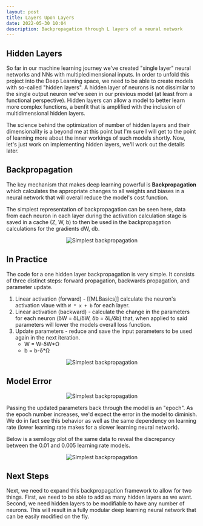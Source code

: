 ```yaml
---
layout: post
title: Layers Upon Layers
date: 2022-05-30 10:04
description: Backpropagation through L layers of a neural network
---
```


## Hidden Layers
So far in our machine learning journey we've created "single layer" neural networks and NNs with multipledimensional inputs. In order to unfold this project into the Deep Learning space, we need to be able to create models with so-called "hidden layers". A hidden layer of neurons is not dissimilar to the single output neuron we've seen in our previous model (at least from a functional perspective). Hidden layers can allow a model to better learn more complex functions, a benfit that is amplified with the inclusion of multidimensional hidden layers. 

The science behind the optimization of number of hidden layers and their dimensionality is a beyond me at this point but I'm sure I will get to the point of learning more about the inner workings of such models shortly. Now, let's just work on implementing hidden layers, we'll work out the details later.

## Backpropagation
The key mechanism that makes deep learning powerful is **Backpropagation** which calculates the appropriate changes to all weights and biases in a neural network that will overall reduce the model's cost function. 

The simplest representation of backpropagation can be seen here, data from each neuron in each layer during the activation calculation stage is saved in a cache (Z, W, b) to then be used in the backpropagation calculations for the gradients dW, db. 

<p align="center">
  <img src="/~slewis/assets/blog/backwards_propagation_simple.png" alt="Simplest backpropagation"/>
</p>

## In Practice
The code for a one hidden layer backpropagation is very simple. It consists of three distinct steps: forward propagation, backwards propagation, and parameter update.
1. Linear activation (forward) - [[MLBasics]] calculate the neuron's activation vlaue with `W * x + b` for each layer.
2. Linear activation (backward) - calculate the change in the parameters for each neuron (δW = δL/δW, δb = δL/δb) that, when applied to said parameters will lower the models overall loss function. 
3. Update parameters - reduce and save the input parameters to be used again in the next iteration.
	- W = W-δW\*Ω 
	- b = b-δ\*Ω

<p align="center">
  <img src="/~slewis/assets/blog/multilayer_NN_code.png" alt="Simplest backpropagation"/>
</p>

## Model Error

<p align="center">
  <img src="/~slewis/assets/blog/multilayer_NN_epochs_vs_error.png" alt="Simplest backpropagation"/>
</p>

Passing the updated parameters back through the model is an "epoch". As the epoch number increases, we'd expect the error in the model to diminish. We do in fact see this behavior as well as the same dependency on learning rate (lower learning rate makes for a slower learning neural network).

Below is a semilogy plot of the same data to reveal the discrepancy between the 0.01 and 0.005 learning rate models.

<p align="center">
  <img src="/~slewis/assets/blog/multilayer_NN_epochs_vs_error_log.png" alt="Simplest backpropagation"/>
</p>

## Next Steps
Next, we need to expand this backpropagation framework to allow for two things. First, we need to be able to add as many hidden layers as we want. Second, we need hidden layers to be modifiable to have any number of neurons. This will result in a fully modular deep learning neural network that can be easily modified on the fly.

